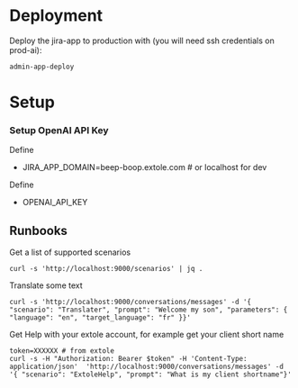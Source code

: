 
# Deployment

Deploy the jira-app to production with (you will need ssh credentials on prod-ai):
```
admin-app-deploy
```

# Setup

### Setup OpenAI API Key
Define 
  - JIRA_APP_DOMAIN=beep-boop.extole.com   # or localhost for dev

 Define
  - OPENAI_API_KEY


## Runbooks
Get a list of supported scenarios
```
curl -s 'http://localhost:9000/scenarios' | jq .
```

Translate some text
```
curl -s 'http://localhost:9000/conversations/messages' -d '{ "scenario": "Translater", "prompt": "Welcome my son", "parameters": { "language": "en", "target_language": "fr" }}'
```

Get Help with your extole account, for example get your client short name
```
token=XXXXXX # from extole
curl -s -H "Authorization: Bearer $token" -H 'Content-Type: application/json'  'http://localhost:9000/conversations/messages' -d '{ "scenario": "ExtoleHelp", "prompt": "What is my client shortname"}'
```

